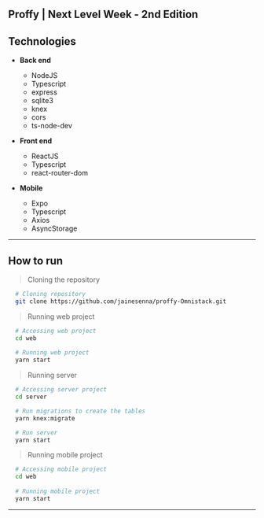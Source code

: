 ## Proffy | Next Level Week - 2nd Edition

##  Technologies
  - **Back end**
    - NodeJS
    - Typescript
    - express
    - sqlite3
    - knex
    - cors
    - ts-node-dev
  
  - **Front end**
    - ReactJS
    - Typescript
    - react-router-dom
    
  - **Mobile**
    - Expo
    - Typescript
    - Axios
    - AsyncStorage

---

## How to run

  > Cloning the repository
  ```bash
    # Cloning repository
    git clone https://github.com/jainesenna/proffy-Omnistack.git
  ```

  > Running web project
  ```bash
    # Accessing web project
    cd web
    
    # Running web project
    yarn start
  ```

  > Running server
  ```bash
    # Accessing server project
    cd server

    # Run migrations to create the tables
    yarn knex:migrate

    # Run server
    yarn start
  ```
  > Running mobile project
  ```bash
    # Accessing mobile project
    cd web
    
    # Running mobile project
    yarn start
  ```

---
